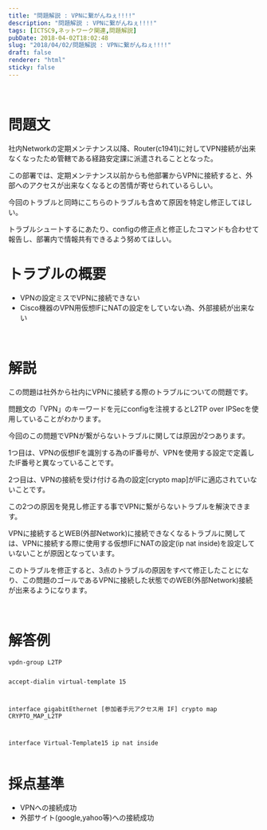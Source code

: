```yaml
---
title: "問題解説 : VPNに繋がんねぇ!!!!"
description: "問題解説 : VPNに繋がんねぇ!!!!"
tags: [ICTSC9,ネットワーク関連,問題解説]
pubDate: 2018-04-02T18:02:48
slug: "2018/04/02/問題解説 : VPNに繋がんねぇ!!!!"
draft: false
renderer: "html"
sticky: false
---
```


<p>&nbsp;</p>
<h1>問題文</h1>
<p>社内Networkの定期メンテナンス以降、Router(c1941)に対してVPN接続が出来なくなったため管轄である経路安定課に派遣されることとなった。</p>
<p>この部署では、定期メンテナンス以前からも他部署からVPNに接続すると、外部へのアクセスが出来なくなるとの苦情が寄せられているらしい。</p>
<p>今回のトラブルと同時にこちらのトラブルも含めて原因を特定し修正してほしい。</p>
<p>トラブルシュートするにあたり、configの修正点と修正したコマンドも合わせて報告し、部署内で情報共有できるよう努めてほしい。</p>
<h1>トラブルの概要</h1>
<ul>
<li>VPNの設定ミスでVPNに接続できない</li>
<li>Cisco機器のVPN用仮想IFにNATの設定をしていない為、外部接続が出来ない</li>
</ul>
<p>&nbsp;</p>
<h1>解説</h1>
<p>この問題は社外から社内にVPNに接続する際のトラブルについての問題です。</p>
<p>問題文の「VPN」のキーワードを元にconfigを注視するとL2TP over IPSecを使用していることがわかります。</p>
<p>今回のこの問題でVPNが繋がらないトラブルに関しては原因が2つあります。</p>
<p>1つ目は、VPNの仮想IFを識別する為のIF番号が、VPNを使用する設定で定義したIF番号と異なっていることです。</p>
<p>2つ目は、VPNの接続を受け付ける為の設定[crypto map]がIFに適応されていないことです。</p>
<p>この2つの原因を発見し修正する事でVPNに繋がらないトラブルを解決できます。</p>
<p>VPNに接続するとWEB(外部Network)に接続できなくなるトラブルに関しては、VPNに接続する際に使用する仮想IFにNATの設定(ip nat inside)を設定していないことが原因となっています。</p>
<p>このトラブルを修正すると、3点のトラブルの原因をすべて修正したことになり、この問題のゴールであるVPNに接続した状態でのWEB(外部Network)接続が出来るようになります。</p>
<p>&nbsp;</p>
<h1>解答例</h1>
<pre class="brush: plain; title: ; title: ; notranslate" title=""><code>vpdn-group L2TP

accept-dialin
virtual-template 15

interface gigabitEthernet [参加者手元アクセス用 IF]
crypto map CRYPTO_MAP_L2TP

interface Virtual-Template15
ip nat inside
</code></pre>
<h1>採点基準</h1>
<ul>
<li>VPNへの接続成功</li>
<li>外部サイト(google,yahoo等)への接続成功</li>
</ul>
